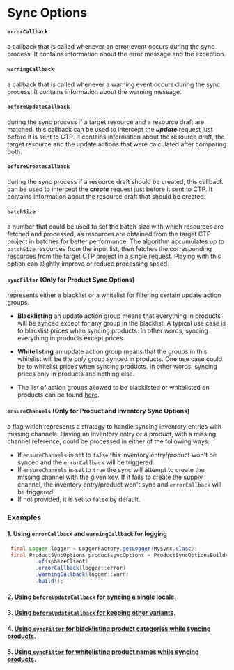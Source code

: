 # Sync Options

#### `errorCallback`
a callback that is called whenever an error event occurs during the sync process. It contains information about the 
error message and the exception.

#### `warningCallback`
a callback that is called whenever a warning event occurs during the sync process. It contains information about the 
warning message.

#### `beforeUpdateCallback`
during the sync process if a target resource and a resource draft are matched, this callback can be used to intercept 
the **_update_** request just before it is sent to CTP. It contains information about the resource draft, the target
resource and the update actions that were calculated after comparing both.  

#### `beforeCreateCallback`
during the sync process if a resource draft should be created, this callback can be used to intercept 
the **_create_** request just before it sent to CTP.  It contains information about the resource draft that should be
created.

#### `batchSize`
a number that could be used to set the batch size with which resources are fetched and processed,
as resources are obtained from the target CTP project in batches for better performance. The algorithm accumulates up to
`batchSize` resources from the input list, then fetches the corresponding resources from the target CTP project
in a single request. Playing with this option can slightly improve or reduce processing speed.

#### `syncFilter` (Only for Product Sync Options)
represents either a blacklist or a whitelist for filtering certain update action groups. 
  
  - __Blacklisting__ an update action group means that everything in products will be synced except for any group 
  in the blacklist. A typical use case is to blacklist prices when syncing products. In other words, syncing everything 
  in products except prices. 
  
  - __Whitelisting__ an update action group means that the groups in this whitelist will be the *only* group synced in 
  products. One use case could be to whitelist prices when syncing products. In other words, syncing prices only in 
  products and nothing else.
  
  - The list of action groups allowed to be blacklisted or whitelisted on products can be found [here](https://github.com/commercetools/commercetools-sync-java/tree/master/src/main/java/com/commercetools/sync/products/ActionGroup.java). 

#### `ensureChannels` (Only for Product and Inventory Sync Options)
a flag which represents a strategy to handle syncing inventory entries with missing channels.
Having an inventory entry or a product, with a missing channel reference, could be processed in either of the following ways:
- If `ensureChannels` is set to `false` this inventory entry/product won't be synced and the `errorCallback` will be triggered.
- If `ensureChannels` is set to `true` the sync will attempt to create the missing channel with the given key. 
If it fails to create the supply channel, the inventory entry/product won't sync and `errorCallback` will be triggered.
- If not provided, it is set to `false` by default.


### Examples

#### 1. Using `errorCallback` and `warningCallback` for logging

````java
 final Logger logger = LoggerFactory.getLogger(MySync.class);
 final ProductSyncOptions productsyncOptions = ProductSyncOptionsBuilder
         .of(sphereClient)
         .errorCallback(logger::error)
         .warningCallback(logger::warn)
         .build();
````
 
#### 2. [Using `beforeUpdateCallback` for syncing a single locale](https://github.com/commercetools/commercetools-sync-java/tree/master/src/integration-test/java/com/commercetools/sync/integration/externalsource/products/SyncSingleLocaleIT.java).

#### 3. [Using `beforeUpdateCallback` for keeping other variants](https://github.com/commercetools/commercetools-sync-java/tree/master/src/integration-test/java/com/commercetools/sync/integration/ctpprojectsource/products/templates/beforeupdatecallback/KeepOtherVariantsSyncIT.java).

#### 4. [Using `syncFilter` for blacklisting product categories while syncing products](https://github.com/commercetools/commercetools-sync-java/tree/master/src/integration-test/java/com/commercetools/sync/integration/externalsource/products/ProductSyncFilterIT.java#L142-L143).

#### 5. [Using `syncFilter` for whitelisting product names while syncing products](https://github.com/commercetools/commercetools-sync-java/tree/master/src/integration-test/java/com/commercetools/sync/integration/externalsource/products/ProductSyncFilterIT.java#L173).
 
